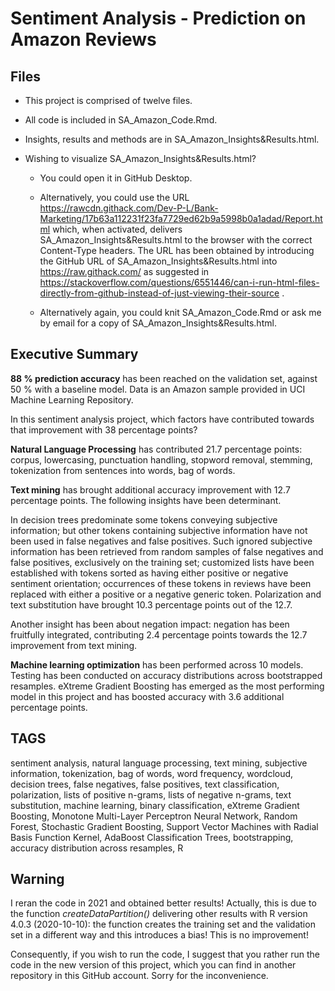 # Sentiment Analysis - Prediction on Amazon Reviews

## Files

- This project is comprised of twelve files. 
- All code is included in SA_Amazon_Code.Rmd. 
- Insights, results and methods are in SA_Amazon_Insights&Results.html.

- Wishing to visualize SA_Amazon_Insights&Results.html?

  * You could open it in GitHub Desktop.

  * Alternatively, you could use the URL https://rawcdn.githack.com/Dev-P-L/Bank-Marketing/17b63a112231f23fa7729ed62b9a5998b0a1adad/Report.html which, when activated, delivers SA_Amazon_Insights&Results.html to the browser with the correct Content-Type headers. The URL has been obtained by introducing the GitHub URL of SA_Amazon_Insights&Results.html into https://raw.githack.com/ as suggested in https://stackoverflow.com/questions/6551446/can-i-run-html-files-directly-from-github-instead-of-just-viewing-their-source .

  * Alternatively again, you could knit SA_Amazon_Code.Rmd or ask me by email for a copy of SA_Amazon_Insights&Results.html.



## Executive Summary

**88 % prediction accuracy** has been reached on the validation set, against 50 % with a baseline model. Data is an Amazon sample provided in UCI Machine Learning Repository.

In this sentiment analysis project, which factors have contributed towards that improvement with 38 percentage points?

**Natural Language Processing** has contributed 21.7 percentage points: corpus, lowercasing, punctuation handling, stopword removal, stemming, tokenization from sentences into words, bag of words. 

**Text mining** has brought additional accuracy improvement with 12.7 percentage points. The following insights have been determinant. 

In decision trees predominate some tokens conveying subjective information; but other tokens containing subjective information have not been used in false negatives and false positives. Such ignored subjective information has been retrieved from random samples of false negatives and false positives, exclusively on the training set; customized lists have been established with tokens sorted as having either positive or negative sentiment orientation; occurrences of these tokens in reviews have been replaced with either a positive or a negative generic token. Polarization and text substitution have brought 10.3 percentage points out of the 12.7.

Another insight has been about negation impact: negation has been fruitfully integrated, contributing 2.4 percentage points towards the 12.7 improvement from text mining. 

**Machine learning optimization** has been performed across 10 models. Testing has been conducted on accuracy distributions across bootstrapped resamples. eXtreme Gradient Boosting has emerged as the most performing model in this project and has boosted accuracy with 3.6 additional percentage points. 
 


## TAGS
sentiment analysis, natural language processing, text mining, subjective information, tokenization, bag of words, word frequency, wordcloud, decision trees, false negatives, false positives, text classification, polarization, lists of positive n-grams, lists of negative n-grams, text substitution, machine learning, binary classification, eXtreme Gradient Boosting, Monotone Multi-Layer Perceptron Neural Network, Random Forest, Stochastic Gradient Boosting, Support Vector Machines with Radial Basis Function Kernel, AdaBoost Classification Trees, bootstrapping, accuracy distribution across resamples, R



## Warning
I reran the code in 2021 and obtained better results! Actually, this is due to the function *createDataPartition()* delivering other results with R version 4.0.3 (2020-10-10): the function creates the training set and the validation set in a different way and this introduces a bias! This is no improvement!

Consequently, if you wish to run the code, I suggest that you rather run the code in the new version of this project, which you can find in another repository in this GitHub account. Sorry for the inconvenience. 
